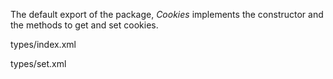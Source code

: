 The default export of the package, _Cookies_ implements the constructor and the methods to get and set cookies.

<typedef narrow flatten slimFunctions>types/index.xml</typedef>

<typedef>types/set.xml</typedef>